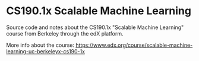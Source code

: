 # CS190.1x Scalable Machine Learning
Source code and notes about the CS190.1x "Scalable Machine Learning" course from Berkeley through the edX platform.

More info about the course:
https://www.edx.org/course/scalable-machine-learning-uc-berkeleyx-cs190-1x
